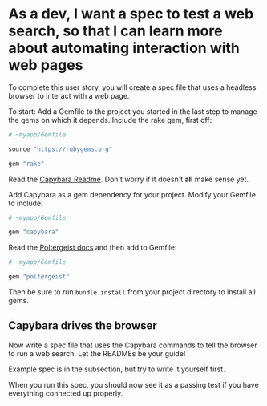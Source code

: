 # As a dev, I want a spec to test a web search, so that I can learn more about automating interaction with web pages

To complete this user story, you will create a spec file that uses a headless browser to interact with a web page.

To start: Add a Gemfile to the project you started in the last step to manage the gems on which it depends. Include the rake gem, first off:

```ruby
# ~myapp/Gemfile

source "https://rubygems.org"

gem "rake"
```

Read the [Capybara Readme](https://github.com/jnicklas/capybara). Don't worry if it doesn't **all** make sense yet.

Add Capybara as a gem dependency for your project. Modify your Gemfile to include:
```ruby
# ~myapp/Gemfile

gem "capybara"
```
Read the [Poltergeist docs](https://github.com/jonleighton/poltergeist) and then add to Gemfile:
```ruby
# ~myapp/Gemfile

gem "poltergeist"
```

Then be sure to run `bundle install` from your project directory to install all gems.

## Capybara drives the browser

Now write a spec file that uses the Capybara commands to tell the browser to run a web search. Let the READMEs be your guide!

Example spec is in the subsection, but try to write it yourself first.

When you run this spec, you should now see it as a passing test if you have everything connected up properly.
